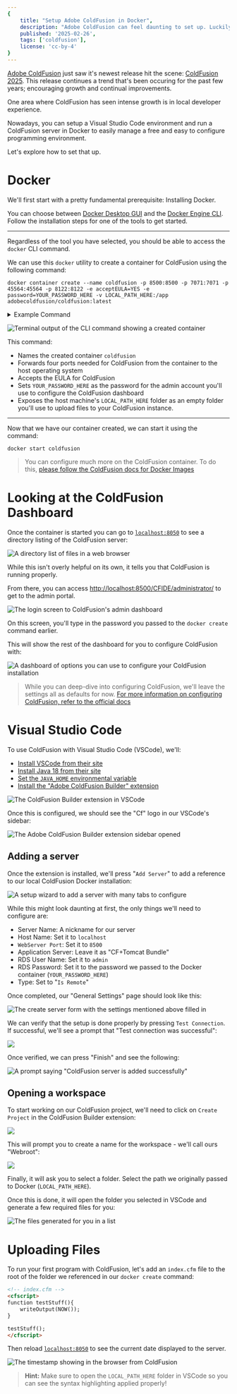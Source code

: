 ```yaml
---
{
    title: "Setup Adobe ColdFusion in Docker",
    description: "Adobe ColdFusion can feel daunting to set up. Luckily for us, there's an easy method of getting up and running using Docker. Let's explore that option!",
    published: '2025-02-26',
    tags: ['coldfusion'],
    license: 'cc-by-4'
}
---
```


[Adobe ColdFusion](https://www.adobe.com/products/coldfusion-family.html) just saw it's newest release hit the scene: [ColdFusion 2025](https://helpx.adobe.com/coldfusion/using/whats-new.html). This release continues a trend that's been occuring for the past few years; encouraging growth and continual improvements.

One area where ColdFusion has seen intense growth is in local developer experience.

Nowadays, you can setup a Visual Studio Code environment and run a ColdFusion server in Docker to easily manage a free and easy to configure programming environment.

Let's explore how to set that up.

# Docker

We'll first start with a pretty fundamental prerequisite: Installing Docker.

You can choose between [Docker Desktop GUI](https://www.docker.com/products/docker-desktop/) and the [Docker Engine CLI](https://docs.docker.com/engine/install/). Follow the installation steps for one of the tools to get started.

-----

Regardless of the tool you have selected, you should be able to access the `docker` CLI command.

We can use this `docker` utility to create a container for ColdFusion using the following command:

```shell
docker container create --name coldfusion -p 8500:8500 -p 7071:7071 -p 45564:45564 -p 8122:8122 -e acceptEULA=YES -e password=YOUR_PASSWORD_HERE -v LOCAL_PATH_HERE:/app adobecoldfusion/coldfusion:latest
```

<details>
<summary>Example Command</summary>

```shell
docker container create --name coldfusion -p 8500:8500 -p 7071:7071 -p 45564:45564 -p 8122:8122 -e acceptEULA=YES -e password=ColdFusion123 -v C:\Users\crutchcorn\git\ColdFusion\webroot:/app adobecoldfusion/coldfusion:latest
```

</details>

![Terminal output of the CLI command showing a created container](./docker-run.png)

This command:

- Names the created container `coldfusion`
- Forwards four ports needed for ColdFusion from the container to the host operating system
- Accepts the EULA for ColdFusion
- Sets `YOUR_PASSWORD_HERE` as the password for the admin account you'll use to configure the ColdFusion dashboard 
- Exposes the host machine's `LOCAL_PATH_HERE` folder as an empty folder you'll use to upload files to your ColdFusion instance.

------

Now that we have our container created, we can start it using the command:

```shell
docker start coldfusion
```

> You can configure much more on the ColdFusion container. To do this, [please follow the ColdFusion docs for Docker Images](https://helpx.adobe.com/coldfusion/using/docker-images-coldfusion.html)

# Looking at the ColdFusion Dashboard

Once the container is started you can go to [`localhost:8050`](https://localhost:8050) to see a directory listing of the ColdFusion server:

![A directory list of files in a web browser](./dir_listing.png)

While this isn't overly helpful on its own, it tells you that ColdFusion is running properly.

From there, you can access [http://localhost:8500/CFIDE/administrator/](http://localhost:8500/CFIDE/administrator/) to get to the admin portal.

![The login screen to ColdFusion's admin dashboard](./cf_login.png)

On this screen, you'll type in the password you passed to the `docker create` command earlier.

This will show the rest of the dashboard for you to configure ColdFusion with:

![A dashboard of options you can use to configure your ColdFusion installation](./cf_dash.png)

> While you can deep-dive into configuring ColdFusion, we'll leave the settings all as defaults for now. [For more information on configuring ColdFusion, refer to the official docs](https://helpx.adobe.com/coldfusion/configuring-administering/using-the-coldfusion-administrator.html)

# Visual Studio Code

To use ColdFusion with Visual Studio Code (VSCode), we'll:

- [Install VSCode from their site](https://code.visualstudio.com/)
- [Install Java 18 from their site](https://www.oracle.com/java/technologies/downloads/)
- [Set the `JAVA_HOME` environmental variable](https://helpx.adobe.com/coldfusion/coldfusion-builder-extension-for-visual-studio-code/get-started-coldfusion-builder-extension-visual-studio-code.html)
- [Install the "Adobe ColdFusion Builder" extension](https://marketplace.visualstudio.com/items?itemName=com-adobe-coldfusion.adobe-cfml-lsp)

![The ColdFusion Builder extension in VSCode](./coldfusion_extension.png)

Once this is configured, we should see the "Cf" logo in our VSCode's sidebar:

![The Adobe ColdFusion Builder extension sidebar opened](./vsc_sidebar.png)

## Adding a server

Once the extension is installed, we'll press "`Add Server`" to add a reference to our local ColdFusion Docker installation:

![A setup wizard to add a server with many tabs to configure](./add_server_blank.png)

While this might look daunting at first, the only things we'll need to configure are:

- Server Name: A nickname for our server
- Host Name: Set it to `localhost`
- `WebServer Port`: Set it to `8500`
- Application Server: Leave it as "CF+Tomcat Bundle"
- RDS User Name: Set it to `admin`
- RDS Password: Set it to the password we passed to the Docker container (`YOUR_PASSWORD_HERE`)
- Type: Set to "`Is Remote`"

Once completed, our "General Settings" page should look like this:

![The create server form with the settings mentioned above filled in](./add_server_filled.png)

We can verify that the setup is done properly by pressing `Test Connection`. If successful, we'll see a prompt that "Test connection was successful":

![](./test_conn.png)

Once verified, we can press "Finish" and see the following:

![A prompt saying "ColdFusion server is added successfully"](./vsc_added_successfully.png)

## Opening a workspace

To start working on our ColdFusion project, we'll need to click on `Create Project` in the ColdFusion Builder extension:

![](./create_project.png)

This will prompt you to create a name for the workspace - we'll call ours "Webroot":

![](./name_of_space.png)

Finally, it will ask you to select a folder. Select the path we originally passed to Docker (`LOCAL_PATH_HERE`).

Once this is done, it will open the folder you selected in VSCode and generate a few required files for you:

![The files generated for you in a list](./workspace.png)

# Uploading Files

To run your first program with ColdFusion, let's add an `index.cfm` file to the root of the folder we referenced in our `docker create` command:

```html
<!-- index.cfm -->
<cfscript>
function testStuff(){
    writeOutput(NOW());
}

testStuff();
</cfscript>
```

Then reload [`localhost:8050`](https://localhost:8050) to see the current date displayed to the server.

![The timestamp showing in the browser from ColdFusion](./local_cfm.png)

> **Hint:**
> Make sure to open the `LOCAL_PATH_HERE` folder in VSCode so you can see the syntax highlighting applied properly!